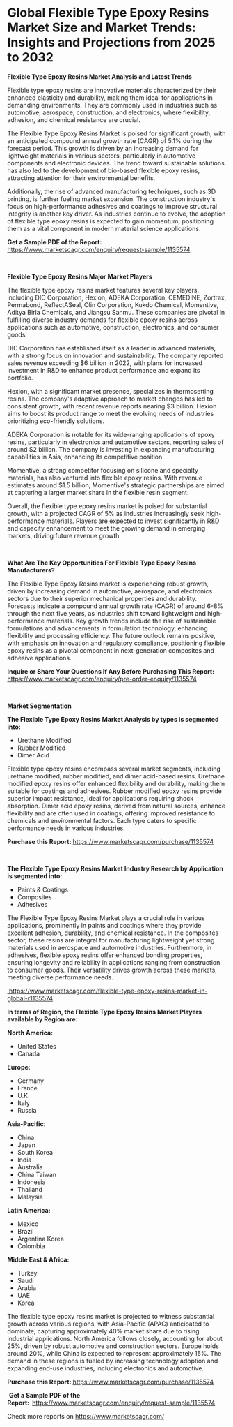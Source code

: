 <p><h1>Global Flexible Type Epoxy Resins Market Size and Market Trends: Insights and Projections from 2025 to 2032</h1></p><p><strong>Flexible Type Epoxy Resins Market Analysis and Latest Trends</strong></p>
<p><p>Flexible type epoxy resins are innovative materials characterized by their enhanced elasticity and durability, making them ideal for applications in demanding environments. They are commonly used in industries such as automotive, aerospace, construction, and electronics, where flexibility, adhesion, and chemical resistance are crucial. </p><p>The Flexible Type Epoxy Resins Market is poised for significant growth, with an anticipated compound annual growth rate (CAGR) of 5.1% during the forecast period. This growth is driven by an increasing demand for lightweight materials in various sectors, particularly in automotive components and electronic devices. The trend toward sustainable solutions has also led to the development of bio-based flexible epoxy resins, attracting attention for their environmental benefits.</p><p>Additionally, the rise of advanced manufacturing techniques, such as 3D printing, is further fueling market expansion. The construction industry's focus on high-performance adhesives and coatings to improve structural integrity is another key driver. As industries continue to evolve, the adoption of flexible type epoxy resins is expected to gain momentum, positioning them as a vital component in modern material science applications.</p></p>
<p><strong>Get a Sample PDF of the Report:&nbsp;</strong> <a href="https://www.marketscagr.com/enquiry/request-sample/1135574?utm_campaign=2471&utm_medium=2&utm_source=Github&utm_content=ia&utm_term=25032025&utm_id=flexible-type-epoxy-resins">https://www.marketscagr.com/enquiry/request-sample/1135574</a></p>
<p>&nbsp;</p>
<p><strong>Flexible Type Epoxy Resins Major Market Players</strong></p>
<p><p>The flexible type epoxy resins market features several key players, including DIC Corporation, Hexion, ADEKA Corporation, CEMEDINE, Zortrax, Permabond, ReflectASeal, Olin Corporation, Kukdo Chemical, Momentive, Aditya Birla Chemicals, and Jiangsu Sanmu. These companies are pivotal in fulfilling diverse industry demands for flexible epoxy resins across applications such as automotive, construction, electronics, and consumer goods.</p><p>DIC Corporation has established itself as a leader in advanced materials, with a strong focus on innovation and sustainability. The company reported sales revenue exceeding $6 billion in 2022, with plans for increased investment in R&D to enhance product performance and expand its portfolio.</p><p>Hexion, with a significant market presence, specializes in thermosetting resins. The company's adaptive approach to market changes has led to consistent growth, with recent revenue reports nearing $3 billion. Hexion aims to boost its product range to meet the evolving needs of industries prioritizing eco-friendly solutions.</p><p>ADEKA Corporation is notable for its wide-ranging applications of epoxy resins, particularly in electronics and automotive sectors, reporting sales of around $2 billion. The company is investing in expanding manufacturing capabilities in Asia, enhancing its competitive position.</p><p>Momentive, a strong competitor focusing on silicone and specialty materials, has also ventured into flexible epoxy resins. With revenue estimates around $1.5 billion, Momentive's strategic partnerships are aimed at capturing a larger market share in the flexible resin segment.</p><p>Overall, the flexible type epoxy resins market is poised for substantial growth, with a projected CAGR of 5% as industries increasingly seek high-performance materials. Players are expected to invest significantly in R&D and capacity enhancement to meet the growing demand in emerging markets, driving future revenue growth.</p></p>
<p>&nbsp;</p>
<p><strong>What Are The Key Opportunities For Flexible Type Epoxy Resins Manufacturers?</strong></p>
<p><p>The Flexible Type Epoxy Resins market is experiencing robust growth, driven by increasing demand in automotive, aerospace, and electronics sectors due to their superior mechanical properties and durability. Forecasts indicate a compound annual growth rate (CAGR) of around 6-8% through the next five years, as industries shift toward lightweight and high-performance materials. Key growth trends include the rise of sustainable formulations and advancements in formulation technology, enhancing flexibility and processing efficiency. The future outlook remains positive, with emphasis on innovation and regulatory compliance, positioning flexible epoxy resins as a pivotal component in next-generation composites and adhesive applications.</p></p>
<p><strong>Inquire or Share Your Questions If Any Before Purchasing This Report:</strong> <a href="https://www.marketscagr.com/enquiry/pre-order-enquiry/1135574?utm_campaign=2471&utm_medium=2&utm_source=Github&utm_content=ia&utm_term=25032025&utm_id=flexible-type-epoxy-resins">https://www.marketscagr.com/enquiry/pre-order-enquiry/1135574</a></p>
<p>&nbsp;</p>
<p><strong>Market Segmentation</strong></p>
<p><strong>The Flexible Type Epoxy Resins Market Analysis by types is segmented into:</strong></p>
<p><ul><li>Urethane Modified</li><li>Rubber Modified</li><li>Dimer Acid</li></ul></p>
<p><p>Flexible type epoxy resins encompass several market segments, including urethane modified, rubber modified, and dimer acid-based resins. Urethane modified epoxy resins offer enhanced flexibility and durability, making them suitable for coatings and adhesives. Rubber modified epoxy resins provide superior impact resistance, ideal for applications requiring shock absorption. Dimer acid epoxy resins, derived from natural sources, enhance flexibility and are often used in coatings, offering improved resistance to chemicals and environmental factors. Each type caters to specific performance needs in various industries.</p></p>
<p><strong>Purchase this Report:&nbsp;</strong><a href="https://www.marketscagr.com/purchase/1135574?utm_campaign=2471&utm_medium=2&utm_source=Github&utm_content=ia&utm_term=25032025&utm_id=flexible-type-epoxy-resins">https://www.marketscagr.com/purchase/1135574</a></p>
<p>&nbsp;</p>
<p><strong>The Flexible Type Epoxy Resins Market Industry Research by Application is segmented into:</strong></p>
<p><ul><li>Paints & Coatings</li><li>Composites</li><li>Adhesives</li></ul></p>
<p><p>The Flexible Type Epoxy Resins Market plays a crucial role in various applications, prominently in paints and coatings where they provide excellent adhesion, durability, and chemical resistance. In the composites sector, these resins are integral for manufacturing lightweight yet strong materials used in aerospace and automotive industries. Furthermore, in adhesives, flexible epoxy resins offer enhanced bonding properties, ensuring longevity and reliability in applications ranging from construction to consumer goods. Their versatility drives growth across these markets, meeting diverse performance needs.</p></p>
<p><a href="https://www.marketscagr.com/flexible-type-epoxy-resins-market-in-global-r1135574?utm_campaign=2471&utm_medium=2&utm_source=Github&utm_content=ia&utm_term=25032025&utm_id=flexible-type-epoxy-resins">&nbsp;https://www.marketscagr.com/flexible-type-epoxy-resins-market-in-global-r1135574</a></p>
<p><strong>In terms of Region, the Flexible Type Epoxy Resins Market Players available by Region are:</strong></p>
<p>
    <p> <strong> North America: </strong>
        <ul>
            <li>United States</li>
            <li>Canada</li>
        </ul>
        </p> 
    <p> <strong> Europe: </strong>
        <ul>
            <li>Germany</li>
            <li>France</li>
            <li>U.K.</li>
            <li>Italy</li>
            <li>Russia</li>
        </ul>
        </p> 
    <p> <strong> Asia-Pacific: </strong>
        <ul>
            <li>China</li>
            <li>Japan</li>
            <li>South Korea</li>
            <li>India</li>
            <li>Australia</li>
            <li>China Taiwan</li>
            <li>Indonesia</li>
            <li>Thailand</li>
            <li>Malaysia</li>
        </ul>
        </p> 
    <p> <strong> Latin America: </strong>
        <ul>
            <li>Mexico</li>
            <li>Brazil</li>
            <li>Argentina Korea</li>
            <li>Colombia</li>
        </ul>
        </p> 
    <p> <strong> Middle East & Africa: </strong>
        <ul>
            <li>Turkey</li>
            <li>Saudi</li>
            <li>Arabia</li>
            <li>UAE</li>
            <li>Korea</li>
        </ul>
    </p>
    </p>
<p><p>The flexible type epoxy resins market is projected to witness substantial growth across various regions, with Asia-Pacific (APAC) anticipated to dominate, capturing approximately 40% market share due to rising industrial applications. North America follows closely, accounting for about 25%, driven by robust automotive and construction sectors. Europe holds around 20%, while China is expected to represent approximately 15%. The demand in these regions is fueled by increasing technology adoption and expanding end-use industries, including electronics and automotive.</p></p>
<p><strong>Purchase this Report: </strong><a href="https://www.marketscagr.com/purchase/1135574?utm_campaign=2471&utm_medium=2&utm_source=Github&utm_content=ia&utm_term=25032025&utm_id=flexible-type-epoxy-resins">https://www.marketscagr.com/purchase/1135574</a></p>
<p>&nbsp;<strong>Get a Sample PDF of the Report:&nbsp;&nbsp;</strong><a href="https://www.marketscagr.com/enquiry/request-sample/1135574?utm_campaign=2471&utm_medium=2&utm_source=Github&utm_content=ia&utm_term=25032025&utm_id=flexible-type-epoxy-resins">https://www.marketscagr.com/enquiry/request-sample/1135574</a></p>
<p><strong></strong></p>
<p>Check more reports on <a href="https://www.marketscagr.com/?utm_campaign=2471&utm_medium=2&utm_source=Github&utm_content=ia&utm_term=25032025&utm_id=flexible-type-epoxy-resins">https://www.marketscagr.com/</a></p>